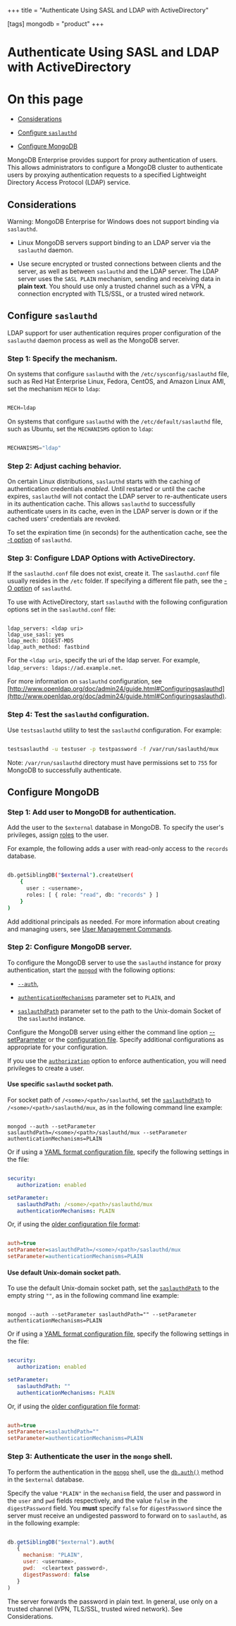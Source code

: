 +++
title = "Authenticate Using SASL and LDAP with ActiveDirectory"

[tags]
mongodb = "product"
+++
# Authenticate Using SASL and LDAP with ActiveDirectory


# On this page

* [Considerations](#considerations) 

* [Configure ``saslauthd``](#configure-saslauthd) 

* [Configure MongoDB](#configure-mongodb) 

MongoDB Enterprise provides support for proxy authentication of users.
This allows administrators to configure a MongoDB cluster to
authenticate users by proxying authentication requests to a specified
Lightweight Directory Access Protocol (LDAP) service.


## Considerations

Warning: MongoDB Enterprise for Windows does not support binding via ``saslauthd``. 

* Linux MongoDB servers support binding to an LDAP server via the ``saslauthd`` daemon. 

* Use secure encrypted or trusted connections between clients and the server, as well as between ``saslauthd`` and the LDAP server. The LDAP server uses the ``SASL PLAIN`` mechanism, sending and receiving data in **plain text**. You should use only a trusted channel such as a VPN, a connection encrypted with TLS/SSL, or a trusted wired network. 


## Configure ``saslauthd``

LDAP support for user authentication requires proper configuration of
the ``saslauthd`` daemon process as well as the MongoDB server.


### Step 1: Specify the mechanism.

On systems that configure ``saslauthd`` with the
``/etc/sysconfig/saslauthd`` file, such as Red Hat Enterprise Linux,
Fedora, CentOS, and Amazon Linux AMI, set the mechanism ``MECH`` to
``ldap``:

```javascript

MECH=ldap

```

On systems that configure ``saslauthd`` with the
``/etc/default/saslauthd`` file, such as Ubuntu, set the ``MECHANISMS``
option to ``ldap``:

```javascript

MECHANISMS="ldap"

```


### Step 2: Adjust caching behavior.

On certain Linux distributions, ``saslauthd`` starts with the caching
of authentication credentials *enabled*. Until restarted or until the
cache expires, ``saslauthd`` will not contact the LDAP server to
re-authenticate users in its authentication cache. This allows
``saslauthd`` to successfully authenticate users in its cache, even in
the LDAP server is down or if the cached users' credentials are revoked.

To set the expiration time (in seconds) for the authentication cache, see
the [-t option](http://www.linuxcommand.org/man_pages/saslauthd8.html) of
``saslauthd``.


### Step 3: Configure LDAP Options with ActiveDirectory.

If the ``saslauthd.conf`` file does not exist, create it.
The ``saslauthd.conf`` file usually resides in the ``/etc``
folder. If specifying a different file path, see the
[-O option](http://www.linuxcommand.org/man_pages/saslauthd8.html) of
``saslauthd``.

To use with ActiveDirectory, start ``saslauthd`` with the following
configuration options set in the ``saslauthd.conf`` file:

```none

ldap_servers: <ldap uri>
ldap_use_sasl: yes
ldap_mech: DIGEST-MD5
ldap_auth_method: fastbind

```

For the ``<ldap uri>``, specify the uri of the ldap server. For
example, ``ldap_servers: ldaps://ad.example.net``.

For more information on ``saslauthd`` configuration, see
[http://www.openldap.org/doc/admin24/guide.html#Configuringsaslauthd](http://www.openldap.org/doc/admin24/guide.html#Configuringsaslauthd).


### Step 4: Test the ``saslauthd`` configuration.

Use ``testsaslauthd`` utility to test the ``saslauthd``
configuration. For example:

```sh

testsaslauthd -u testuser -p testpassword -f /var/run/saslauthd/mux

```

Note: ``/var/run/saslauthd`` directory must have permissions set to ``755`` for MongoDB to successfully authenticate. 


## Configure MongoDB


### Step 1: Add user to MongoDB for authentication.

Add the user to the ``$external`` database in MongoDB. To specify the
user's privileges, assign [roles](#) to the
user.

For example, the following adds a user with read-only access to
the ``records`` database.

```sh

db.getSiblingDB("$external").createUser(
    {
      user : <username>,
      roles: [ { role: "read", db: "records" } ]
    }
)

```

Add additional principals as needed. For more
information about creating and managing users, see
[User Management Commands](#).


### Step 2: Configure MongoDB server.

To configure the MongoDB server to use the ``saslauthd`` instance for
proxy authentication, start the [``mongod``](#bin.mongod) with the following
options:

* [``--auth``](#cmdoption-auth), 

* [``authenticationMechanisms``](#param.authenticationMechanisms) parameter set to ``PLAIN``, and 

* [``saslauthdPath``](#param.saslauthdPath) parameter set to the path to the Unix-domain Socket of the ``saslauthd`` instance. 

Configure the MongoDB server using either the command line option
[--setParameter](#) or the
[configuration file](#). Specify
additional configurations as appropriate for your configuration.

If you use the [``authorization``](#security.authorization) option to enforce
authentication, you will need privileges to create a user.


#### Use specific ``saslauthd`` socket path.

For socket path of ``/<some>/<path>/saslauthd``, set the
[``saslauthdPath``](#param.saslauthdPath) to ``/<some>/<path>/saslauthd/mux``,
as in the following command line example:

```none

mongod --auth --setParameter saslauthdPath=/<some>/<path>/saslauthd/mux --setParameter authenticationMechanisms=PLAIN

```

Or if using a [YAML format configuration file](#), specify the following settings in
the file:

```yaml

security:
   authorization: enabled

setParameter:
   saslauthdPath: /<some>/<path>/saslauthd/mux
   authenticationMechanisms: PLAIN

```

Or, if using the [older configuration file format](https://docs.mongodb.com/v2.4/reference/configuration-options):

```ini

auth=true
setParameter=saslauthdPath=/<some>/<path>/saslauthd/mux
setParameter=authenticationMechanisms=PLAIN

```


#### Use default Unix-domain socket path.

To use the default Unix-domain socket path, set the
[``saslauthdPath``](#param.saslauthdPath) to the empty string ``""``, as in the
following command line example:

```none

mongod --auth --setParameter saslauthdPath="" --setParameter authenticationMechanisms=PLAIN

```

Or if using a [YAML format configuration file](#), specify the following settings in
the file:

```yaml

security:
   authorization: enabled

setParameter:
   saslauthdPath: ""
   authenticationMechanisms: PLAIN

```

Or, if using the [older configuration file format](https://docs.mongodb.com/v2.4/reference/configuration-options):

```ini

auth=true
setParameter=saslauthdPath=""
setParameter=authenticationMechanisms=PLAIN

```


### Step 3: Authenticate the user in the ``mongo`` shell.

To perform the authentication in the [``mongo``](#bin.mongo) shell, use the
[``db.auth()``](#db.auth) method in the ``$external`` database.

Specify the value ``"PLAIN"`` in the ``mechanism`` field, the user and
password in the ``user`` and ``pwd`` fields respectively, and the
value ``false`` in the ``digestPassword`` field. You **must** specify
``false`` for ``digestPassword`` since the server must receive an
undigested password to forward on to ``saslauthd``, as in the
following example:

```javascript

db.getSiblingDB("$external").auth(
   {
     mechanism: "PLAIN",
     user: <username>,
     pwd:  <cleartext password>,
     digestPassword: false
   }
)

```

The server forwards the password in plain text. In general, use only on
a trusted channel (VPN, TLS/SSL, trusted wired network). See
Considerations.
